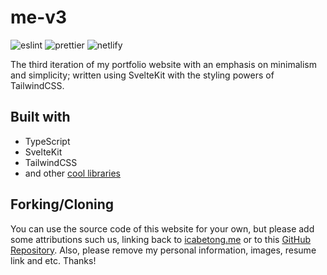# me-v3

![eslint](https://img.shields.io/badge/eslint-3A33D1?style=for-the-badge&logo=eslint&logoColor=white)
![prettier](https://img.shields.io/badge/prettier-1A2C34?style=for-the-badge&logo=prettier&logoColor=F7BA3E)
![netlify](https://img.shields.io/badge/Netlify-00C7B7?style=for-the-badge&logo=netlify&logoColor=white)

The third iteration of my portfolio website with an emphasis on minimalism and simplicity; written using SvelteKit with the styling powers of TailwindCSS.

## Built with

- TypeScript
- SvelteKit
- TailwindCSS
- and other [cool libraries](https://github.com/icabetong/me-v3/blob/main/package.json)

## Forking/Cloning

You can use the source code of this website for your own, but please add some attributions such us, linking back to [icabetong.me](https://www.icabetong.me) or to this [GitHub Repository](https://www.github.com/icabetong/me-v3). Also, please remove my personal information, images, resume link and etc. Thanks!
